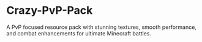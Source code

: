 # Crazy-PvP-Pack
A PvP focused resource pack with stunning textures, smooth performance, and combat enhancements for ultimate Minecraft battles.

